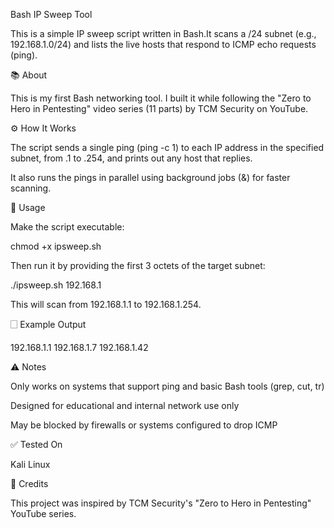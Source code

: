 Bash IP Sweep Tool

This is a simple IP sweep script written in Bash.It scans a /24 subnet (e.g., 192.168.1.0/24) and lists the live hosts that respond to ICMP echo requests (ping).

📚 About

This is my first Bash networking tool. I built it while following the "Zero to Hero in Pentesting" video series (11 parts) by TCM Security on YouTube.

⚙️ How It Works

The script sends a single ping (ping -c 1) to each IP address in the specified subnet, from .1 to .254, and prints out any host that replies.

It also runs the pings in parallel using background jobs (&) for faster scanning.

🧪 Usage

Make the script executable:

chmod +x ipsweep.sh

Then run it by providing the first 3 octets of the target subnet:

./ipsweep.sh 192.168.1

This will scan from 192.168.1.1 to 192.168.1.254.

🗌 Example Output

192.168.1.1
192.168.1.7
192.168.1.42

⚠️ Notes

Only works on systems that support ping and basic Bash tools (grep, cut, tr)

Designed for educational and internal network use only

May be blocked by firewalls or systems configured to drop ICMP

✅ Tested On

Kali Linux

🙏 Credits

This project was inspired by TCM Security's "Zero to Hero in Pentesting" YouTube series.

